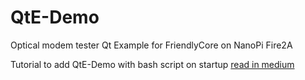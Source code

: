 # QtE-Demo

Optical modem tester
Qt Example for FriendlyCore on NanoPi Fire2A



Tutorial to add QtE-Demo with bash script on startup [read in medium ](https://nimadorostkar97.medium.com/run-bash-script-on-startup-ubuntu-nanopi-fab7c1a23ee2)
